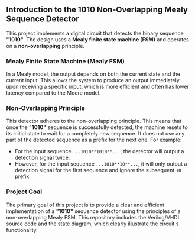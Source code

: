 ## Introduction to the 1010 Non-Overlapping Mealy Sequence Detector

This project implements a digital circuit that detects the binary sequence **"1010"**. The design uses a **Mealy finite state machine (FSM)** and operates on a **non-overlapping** principle.

### Mealy Finite State Machine (Mealy FSM)

In a Mealy model, the output depends on both the current state and the current input. This allows the system to produce an output immediately upon receiving a specific input, which is more efficient and often has lower latency compared to the Moore model.



### Non-Overlapping Principle

This detector adheres to the non-overlapping principle. This means that once the **"1010"** sequence is successfully detected, the machine resets to its initial state to wait for a completely new sequence. It does not use any part of the detected sequence as a prefix for the next one. For example:

- For the input sequence `...1010**1010**...`, the detector will output a detection signal twice.
- However, for the input sequence `...1010**10**...`, it will only output a detection signal for the first sequence and ignore the subsequent `10` prefix.

### Project Goal

The primary goal of this project is to provide a clear and efficient implementation of a **"1010"** sequence detector using the principles of a non-overlapping Mealy FSM. This repository includes the Verilog/VHDL source code and the state diagram, which clearly illustrate the circuit's functionality.
